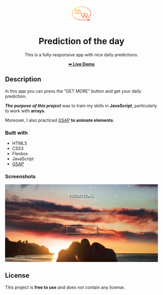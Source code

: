 <div align="center">

![](./logo.png)

# Prediction of the day

This is a fully-responsive app with nice daily predictions. 

<a href="https://your-daily-predictions.netlify.app/"><strong>➥ Live Demo</strong></a> 

</div>

## Description

In this app you can press the "GET MORE" button and get your daily prediction.

***The purpose of this project*** was to train my skills in **JavaScript**, particularly to work with **arrays**.

Moreover, I also practiced [GSAP](https://gsap.com/) **to animate elements**.

### Built with

- HTML5
- CSS3
- Flexbox
- JavaScript
- [GSAP](https://gsap.com/)

### Screenshots
![](./screenshot.jpg)

## License

This project is **free to use** and does not contain any license.
